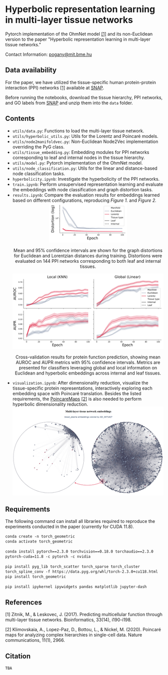 # Hyperbolic representation learning in multi-layer tissue networks
Pytorch implementation of the OhmNet model [[1]](#1) and its non-Euclidean version to the paper "Hyperbolic representation learning in multi-layer tissue networks."

Contact Information: pogany@mit.bme.hu

## Data availability
For the paper, we have utilized the tissue-specific human protein-protein interaction (PPI) networks [[1]](#1) available at [SNAP](https://snap.stanford.edu/ohmnet/).

Before running the notebooks, download the tissue hierarchy, PPI networks, and GO labels from [SNAP](https://snap.stanford.edu/ohmnet/) and unzip them into the `data` folder.

## Contents
- `utils/data.py`: Functions to load the multi-layer tissue network.
- `utils/hyperbolic_utils.py`: Utils for the Lorentz and Poincaré models.
- `utils/node2manifoldvec.py`: Non-Euclidean Node2Vec implementation overriding the PyG class.
- `utils/tissue_embedding.py`: Embedding modules for PPI networks corresponding to leaf and internal nodes in the tissue hierarchy.
- `utils/model.py`: Pytorch implementation of the OhmNet model.
- `utils/node_classification.py`: Utils for the linear and distance-based node classification tasks.
- `hyperbolicity.ipynb`: Investigate the hyperbolicity of the PPI networks.
- `train.ipynb`: Perform unsupervised representation learning and evaluate the embeddings with node classification and graph distortion tasks.
- `results.ipynb`: Compare the evaluation results for embeddings learned based on different configurations, reproducing *Figure 1.* and *Figure 2.*
    <div style="text-align:center">
    <img width="250" src="results/FigRes1.png" />
    <p>Mean and 95% confidence intervals are shown for the graph distortions for Euclidean and Lorentzian distances during training. Distortions were evaluated on 144 PPI networks corresponding to both leaf and internal tissues.</p>
    <img width="500" src="results/FigRes2.png" />
    <p>Cross-validation results for protein function prediction, showing mean AUROC and AUPR metrics with 95% confidence intervals. Metrics are presented for classifiers leveraging global and local information on Euclidean and hyperbolic embeddings across internal and leaf tissues.</p>
    </div>
- `visualization.ipynb`: After dimensionality reduction, visualize the tissue-specific protein representations, interactively exploring each embedding space with Poincaré translation. Besides the listed requirements, the [PoincareMaps](https://github.com/facebookresearch/PoincareMaps/tree/main) [[2]](#2) is also needed to perform hyperbolic dimensionality reduction.
    <div style="text-align:center">
    <img width="500" src="results/FigVis.png" />
    </div>

## Requirements
The following command can install all libraries required to reproduce the experiments conducted in the paper (currently for CUDA 11.8).
```
conda create -n torch_geometric
conda activate torch_geometric

conda install pytorch==2.3.0 torchvision==0.18.0 torchaudio==2.3.0 pytorch-cuda=11.8 -c pytorch -c nvidia

pip install pyg_lib torch_scatter torch_sparse torch_cluster torch_spline_conv -f https://data.pyg.org/whl/torch-2.3.0+cu118.html
pip install torch_geometric

pip install ipykernel ipywidgets pandas matplotlib jupyter-dash
```

## References
<a id="1">[1]</a> 
Zitnik, M., & Leskovec, J. (2017). 
Predicting multicellular function through multi-layer tissue networks.
Bioinformatics, 33(14), i190-i198.

<a id="2">[2]</a> 
Klimovskaia, A., Lopez-Paz, D., Bottou, L., & Nickel, M. (2020). 
Poincaré maps for analyzing complex hierarchies in single-cell data. 
Nature communications, 11(1), 2966.

## Citation
```
TBA
``` 